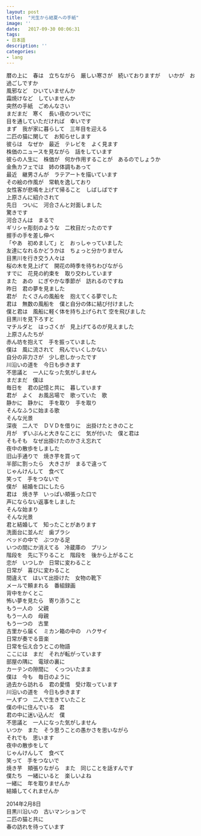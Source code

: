 ```yaml
---
layout: post
title:  "光生から結夏への手紙"
image: ''
date:   2017-09-30 00:06:31
tags:
- 日本語
description: ''
categories:
- lang
---
```


暦の上に　春は　立ちながら　厳しい寒さが　続いておりますが   　
いかが　お過ごしですか　  
風邪など　ひいていませんか   
霜焼けなど　していませんか   
突然の手紙　ごめんなさい   
まだまだ　寒く　長い夜のついでに   
目を通していただければ　幸いです   
まず　我が家に暮らして　三年目を迎える    
二匹の猫に関して　お知らせします   
彼らは　なぜか　最近　テレビを　よく見ます   
株価のニュースを見ながら　話をしています   
彼らの人生に　株価が　何か作用することが　あるのでしょうか   
金魚カフェでは　姉の体調もあって   
最近　継男さんが　ラテアートを描いています   
その絵の作風が　常軌を逸しており   
女性客が悲鳴を上げて帰ること　しばしばです   
上原さんに紹介されて    
先日　ついに　河合さんと対面しました   
驚きです  
河合さんは　まるで   
ギリシャ彫刻のような　二枚目だったのです  
握手の手を差し伸べ  
「やあ　初めまして」と　おっしゃっていました  
友達になれるかどうかは　ちょっと分かりません  
目黒川を行き交う人々は  
桜の木を見上げて　開花の時季を待ちわびながら  
すでに　花見の約束を　取り交わしています  
また　あの　にぎやかな季節が　訪れるのですね  
昨日　君の夢を見ました  
君が　たくさんの風船を　抱えてくる夢でした    
君は　無数の風船を　僕と自分の体に結び付けました   
僕と君は　風船に軽く体を持ち上げられて
空を飛びました     
目黒川を見下ろすと   
マチルダと　はっさくが　見上げてるのが見えました   
上原さんたちが   
赤ん坊を抱えて　手を振っていました   
僕は　風に流されて　飛んでいくしかない     
自分の非力さが　少し悲しかったです  
川沿いの道を　今日も歩きます   
不思議と　一人になった気がしません    
まだまだ　僕は   
毎日を　君の記憶と共に　暮しています   
君が　よく　お風呂場で　歌っていた　歌   
静かに　静かに　手を取り　手を取り   
そんなふうに始まる歌   
そんな光景   
深夜　二人で　ＤＶＤを借りに　出掛けたときのこと    
月が　ずいぶんと大きなことに　気が付いた　僕と君は   
そもそも　なぜ出掛けたのかさえ忘れて   
夜中の散歩をしました   
旧山手通りで　焼き芋を買って     
半部に割ったら　大きさが　まるで違って   
じゃんけんして　食べて   
笑って　手をつないで   
僕が　結婚を口にしたら   
君は　焼き芋　いっぱい頬張った口で     
声にならない返事をしました  
そんな始まり   
そんな光景   
君と結婚して　知ったことがあります   
洗面台に並んだ　歯ブラシ   
ベッドの中で　ぶつかる足   
いつの間にか消えてる　冷蔵庫の　プリン   
階段を　先に下りること　階段を　後から上がること   
恋が　いつしか　日常に変わること   
日常が　喜びに変わること   
間違えて　はいて出掛けた　女物の靴下   
メールで頼まれる　番組録画   
背中をかくとこ   
怖い夢を見たら　寄り添うこと   
もう一人の　父親  
もう一人の　母親  
もう一つの　古里  
古里から届く　ミカン箱の中の　ハクサイ  
日常が奏でる音楽  
日常を伝え合うとこの物語  
ここには　まだ　それが転がっています    
部屋の隅に　電球の裏に  
カーテンの隙間に　くっついたまま  
僕は　今も　毎日のように  
過去から訪れる　君の愛情　受け取っています    
川沿いの道を　今日も歩きます    
一人ずつ　二人で生きていたこと   
僕の中に住んでいる　君   
君の中に迷い込んだ　僕   
不思議と　一人になった気がしません   
いつか　また　そう思うことの愚かさを思いながら  
それでも　思います    
夜中の散歩をして   
じゃんけんして　食べて   
笑って　手をつないで  
焼き芋　頬張りながら　また　同じことを話すんです  
僕たち　一緒にいると　楽しいよね  
一緒に　年を取りませんか  
結婚してくれませんか  
  
2014年2月8日  
目黒川沿いの　古いマンションで  
二匹の猫と共に  
春の訪れを待っています  
